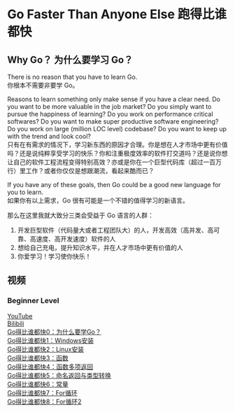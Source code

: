 # Go Faster Than Anyone Else 跑得比谁都快

## Why Go？ 为什么要学习 Go？
There is no reason that you have to learn Go.  
你根本不需要非要学 Go。

Reasons to learn something only make sense if you have a clear need. Do you want to be more valuable in the job market? Do you simply want to pursue the happiness of learning? Do you work on performance critical softwares? Do you want to make super productive software engineering? Do you work on large (million LOC level) codebase? Do you want to keep up with the trend and look cool?  
只有在有需求的情况下，学习新东西的原因才合理。你是想在人才市场中更有价值吗？还是说纯粹享受学习的快乐？你和注重极度效率的软件打交道吗？还是说你想让自己的软件工程流程变得特别高效？亦或是你在一个巨型代码库（超过一百万行）里工作？或者你仅仅是想跟潮流，看起来酷而已？

If you have any of these goals, then Go could be a good new language for you to learn.  
如果你有以上需求，Go 很有可能是一个不错的值得学习的新语言。

那么在这里我就大致分三类会受益于 Go 语言的人群：
1. 开发巨型软件（代码量大或者工程团队大）的人，开发高效（高并发、高可靠、高速度、高开发速度）软件的人
2. 想给自己充电，提升知识水平，并在人才市场中更有价值的人
3. 你爱学习！学习使你快乐！


## 视频
### Beginner Level
[YouTube](https://www.youtube.com/playlist?list=PLwY2GJhAPWRcJmj6k4XSkMm2TzlpzZaTU)  
[Bilibili](http://space.bilibili.com/16696495/channel/detail?cid=58096)  
[Go得比谁都快0：为什么要学Go？](https://www.bilibili.com/video/av37184314)  
[Go得比谁都快1：Windows安装](https://www.bilibili.com/video/av37262560)  
[Go得比谁都快2：Linux安装](https://www.bilibili.com/video/av37327844)  
[Go得比谁都快3：函数](https://www.bilibili.com/video/av37410473)  
[Go得比谁都快4：函数多项返回](https://www.bilibili.com/video/av37473712)  
[Go得比谁都快5：命名返回与类型转换](https://www.bilibili.com/video/av37771458)  
[Go得比谁都快6：常量](https://www.bilibili.com/video/av37905444)  
[Go得比谁都快7：For循环](https://www.bilibili.com/video/av39481520)  
[Go得比谁都快8：For循环2](https://www.bilibili.com/video/av39541057)  
